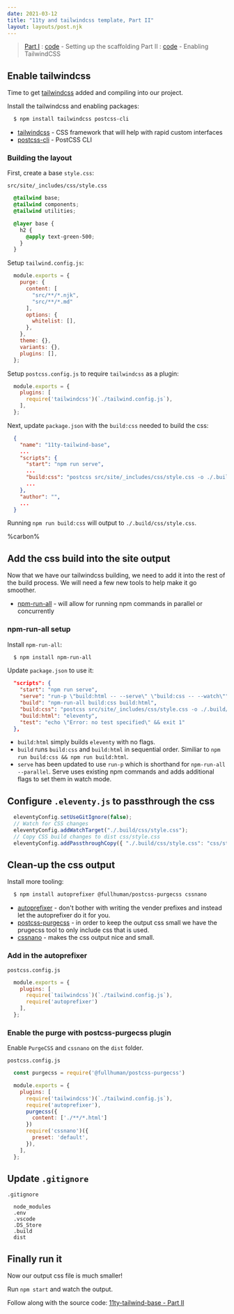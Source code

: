 ```yaml
---
date: 2021-03-12
title: "11ty and tailwindcss template, Part II"
layout: layouts/post.njk
---
```


> [Part I](/article/11ty-tailwindcss-series/part-1/) : [code](https://gitlab.com/dantuck/11ty-tailwind-base/-/tree/part-1) - Setting up the scaffolding
> Part II : [code](https://gitlab.com/dantuck/11ty-tailwind-base/-/tree/part-2) - Enabling TailwindCSS

## Enable tailwindcss

Time to get [tailwindcss](https://tailwindcss.com/) added and compiling into our project.

Install the tailwindcss and enabling packages:

```bash
  $ npm install tailwindcss postcss-cli
```

* [tailwindcss](https://www.npmjs.com/package/tailwindcss) - CSS framework that will help with rapid custom interfaces
* [postcss-cli](https://www.npmjs.com/package/postcss-cli) - PostCSS CLI

### Building the layout

First, create a base `style.css`:

`src/site/_includes/css/style.css`

```css
  @tailwind base;
  @tailwind components;
  @tailwind utilities;

  @layer base {
    h2 {
      @apply text-green-500;
    }
  }
```

Setup `tailwind.config.js`:

```javascript
  module.exports = {
    purge: {
      content: [
        "src/**/*.njk",
        "src/**/*.md"
      ],
      options: {
        whitelist: [],
      },
    },
    theme: {},
    variants: {},
    plugins: [],
  };
```

Setup `postcss.config.js` to require `tailwindcss` as a plugin:

```javascript
  module.exports = {
    plugins: [
      require('tailwindcss')(`./tailwind.config.js`),
    ],
  };
```

Next, update `package.json` with the `build:css` needed to build the css:

```json
  {
    "name": "11ty-tailwind-base",
    ...
    "scripts": {
      "start": "npm run serve",
      ...
      "build:css": "postcss src/site/_includes/css/style.css -o ./.build/css/style.css",
      ...
    },
    "author": "",
    ...
  }

```

Running `npm run build:css` will output to `./.build/css/style.css`.

%carbon%

## Add the css build into the site output

Now that we have our tailwindcss building, we need to add it into the rest of the build process. We will need a few new tools to help make it go smoother.

* [npm-run-all](https://www.npmjs.com/package/npm-run-all) - will allow for running npm commands in parallel or concurrently
  
### npm-run-all setup

Install `npm-run-all`:

```bash
  $ npm install npm-run-all
```

Update `package.json` to use it:

```json
  "scripts": {
    "start": "npm run serve",
    "serve": "run-p \"build:html -- --serve\" \"build:css -- --watch\"",
    "build": "npm-run-all build:css build:html",
    "build:css": "postcss src/site/_includes/css/style.css -o ./.build/css/style.css",
    "build:html": "eleventy",
    "test": "echo \"Error: no test specified\" && exit 1"
  },
```

* `build:html` simply builds `eleventy` with no flags.
* `build` runs `build:css` and `build:html` in sequential order. Similiar to `npm run build:css && npm run build:html`.
* `serve` has been updated to use `run-p` which is shorthand for `npm-run-all --parallel`. Serve uses existing npm commands and adds additional flags to set them in watch mode.

## Configure `.eleventy.js` to passthrough the css

```javascript
  eleventyConfig.setUseGitIgnore(false);
  // Watch for CSS changes
  eleventyConfig.addWatchTarget("./.build/css/style.css");
  // Copy CSS build changes to dist css/style.css
  eleventyConfig.addPassthroughCopy({ "./.build/css/style.css": "css/style.css" });
```

## Clean-up the css output

Install more tooling:

```bash
  $ npm install autoprefixer @fullhuman/postcss-purgecss cssnano
```

* [autoprefixer](https://www.npmjs.com/package/autoprefixer) - don't bother with writing the vender prefixes and instead let the autoprefixer do it for you.
* [postcss-purgecss](https://www.npmjs.com/package/postcss-purgecss) - in order to keep the output css small we have the prugecss tool to only include css that is used.
* [cssnano](https://cssnano.co/) - makes the css output nice and small.

### Add in the autoprefixer

`postcss.config.js`

```javascript
  module.exports = {
    plugins: [
      require(`tailwindcss`)(`./tailwind.config.js`),
      require('autoprefixer')
    ],
  };
```

### Enable the purge with postcss-purgecss plugin

Enable `PurgeCSS` and `cssnano` on the `dist` folder.

`postcss.config.js`

```javascript
  const purgecss = require('@fullhuman/postcss-purgecss')

  module.exports = {
    plugins: [
      require('tailwindcss')(`./tailwind.config.js`),
      require('autoprefixer'),
      purgecss({
        content: ['./**/*.html']
      })
      require('cssnano')({
        preset: 'default',
      }),
    ],
  };
```

## Update `.gitignore`

`.gitignore`

```text
  node_modules
  .env
  .vscode
  .DS_Store
  .build
  dist
```

## Finally run it

Now our output css file is much smaller!

Run `npm start` and watch the output.

Follow along with the source code: [11ty-tailwind-base - Part II](https://gitlab.com/dantuck/11ty-tailwind-base/-/tree/part-2)